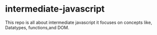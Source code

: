 # intermediate-javascript
This repo is all about intermediate javascript  it focuses on concepts like, Datatypes, functions,and DOM. 
